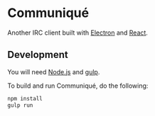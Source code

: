 # Communiqué

Another IRC client built with [Electron](https://github.com/atom/electron) and [React](https://github.com/facebook/react).

## Development

You will need [Node.js](http://nodejs.org/) and [gulp](https://github.com/gulpjs/gulp/blob/master/docs/getting-started.md#getting-started).

To build and run Communiqué, do the following:

```bash
npm install
gulp run
```
